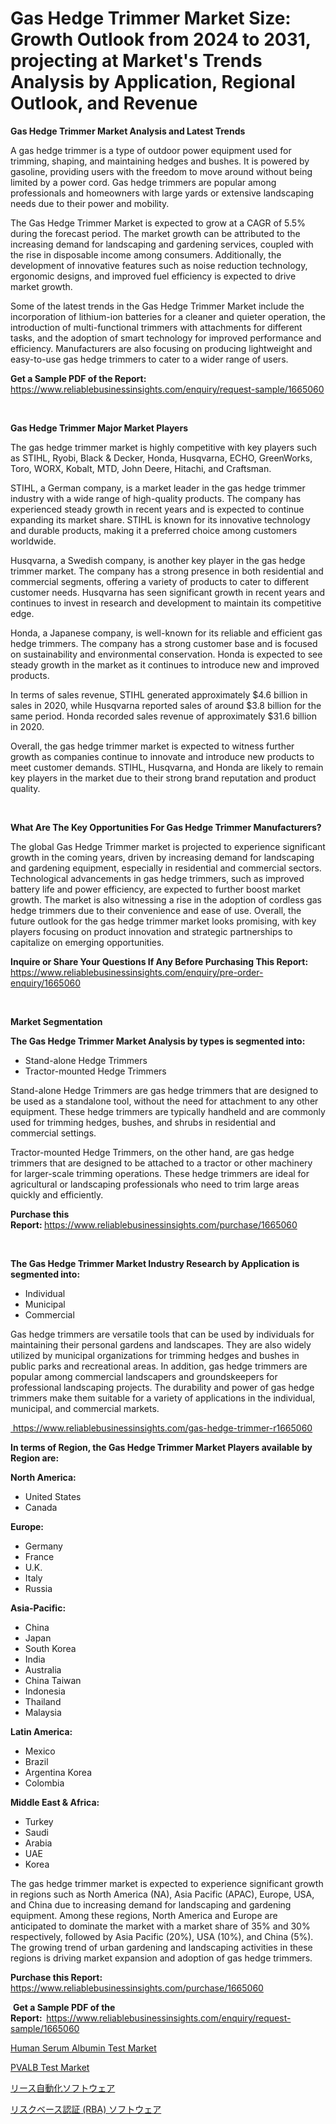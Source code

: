 <p><h1>Gas Hedge Trimmer Market Size: Growth Outlook from 2024 to 2031, projecting at Market's Trends Analysis by Application, Regional Outlook, and Revenue</h1></p><p><strong>Gas Hedge Trimmer Market Analysis and Latest Trends</strong></p>
<p><p>A gas hedge trimmer is a type of outdoor power equipment used for trimming, shaping, and maintaining hedges and bushes. It is powered by gasoline, providing users with the freedom to move around without being limited by a power cord. Gas hedge trimmers are popular among professionals and homeowners with large yards or extensive landscaping needs due to their power and mobility.</p><p>The Gas Hedge Trimmer Market is expected to grow at a CAGR of 5.5% during the forecast period. The market growth can be attributed to the increasing demand for landscaping and gardening services, coupled with the rise in disposable income among consumers. Additionally, the development of innovative features such as noise reduction technology, ergonomic designs, and improved fuel efficiency is expected to drive market growth.</p><p>Some of the latest trends in the Gas Hedge Trimmer Market include the incorporation of lithium-ion batteries for a cleaner and quieter operation, the introduction of multi-functional trimmers with attachments for different tasks, and the adoption of smart technology for improved performance and efficiency. Manufacturers are also focusing on producing lightweight and easy-to-use gas hedge trimmers to cater to a wider range of users.</p></p>
<p><strong>Get a Sample PDF of the Report:&nbsp;</strong> <a href="https://www.reliablebusinessinsights.com/enquiry/request-sample/1665060">https://www.reliablebusinessinsights.com/enquiry/request-sample/1665060</a></p>
<p>&nbsp;</p>
<p><strong>Gas Hedge Trimmer Major Market Players</strong></p>
<p><p>The gas hedge trimmer market is highly competitive with key players such as STIHL, Ryobi, Black & Decker, Honda, Husqvarna, ECHO, GreenWorks, Toro, WORX, Kobalt, MTD, John Deere, Hitachi, and Craftsman.</p><p>STIHL, a German company, is a market leader in the gas hedge trimmer industry with a wide range of high-quality products. The company has experienced steady growth in recent years and is expected to continue expanding its market share. STIHL is known for its innovative technology and durable products, making it a preferred choice among customers worldwide.</p><p>Husqvarna, a Swedish company, is another key player in the gas hedge trimmer market. The company has a strong presence in both residential and commercial segments, offering a variety of products to cater to different customer needs. Husqvarna has seen significant growth in recent years and continues to invest in research and development to maintain its competitive edge.</p><p>Honda, a Japanese company, is well-known for its reliable and efficient gas hedge trimmers. The company has a strong customer base and is focused on sustainability and environmental conservation. Honda is expected to see steady growth in the market as it continues to introduce new and improved products.</p><p>In terms of sales revenue, STIHL generated approximately $4.6 billion in sales in 2020, while Husqvarna reported sales of around $3.8 billion for the same period. Honda recorded sales revenue of approximately $31.6 billion in 2020.</p><p>Overall, the gas hedge trimmer market is expected to witness further growth as companies continue to innovate and introduce new products to meet customer demands. STIHL, Husqvarna, and Honda are likely to remain key players in the market due to their strong brand reputation and product quality.</p></p>
<p>&nbsp;</p>
<p><strong>What Are The Key Opportunities For Gas Hedge Trimmer Manufacturers?</strong></p>
<p><p>The global Gas Hedge Trimmer market is projected to experience significant growth in the coming years, driven by increasing demand for landscaping and gardening equipment, especially in residential and commercial sectors. Technological advancements in gas hedge trimmers, such as improved battery life and power efficiency, are expected to further boost market growth. The market is also witnessing a rise in the adoption of cordless gas hedge trimmers due to their convenience and ease of use. Overall, the future outlook for the gas hedge trimmer market looks promising, with key players focusing on product innovation and strategic partnerships to capitalize on emerging opportunities.</p></p>
<p><strong>Inquire or Share Your Questions If Any Before Purchasing This Report:</strong> <a href="https://www.reliablebusinessinsights.com/enquiry/pre-order-enquiry/1665060">https://www.reliablebusinessinsights.com/enquiry/pre-order-enquiry/1665060</a></p>
<p>&nbsp;</p>
<p><strong>Market Segmentation</strong></p>
<p><strong>The Gas Hedge Trimmer Market Analysis by types is segmented into:</strong></p>
<p><ul><li>Stand-alone Hedge Trimmers</li><li>Tractor-mounted Hedge Trimmers</li></ul></p>
<p><p>Stand-alone Hedge Trimmers are gas hedge trimmers that are designed to be used as a standalone tool, without the need for attachment to any other equipment. These hedge trimmers are typically handheld and are commonly used for trimming hedges, bushes, and shrubs in residential and commercial settings.</p><p>Tractor-mounted Hedge Trimmers, on the other hand, are gas hedge trimmers that are designed to be attached to a tractor or other machinery for larger-scale trimming operations. These hedge trimmers are ideal for agricultural or landscaping professionals who need to trim large areas quickly and efficiently.</p></p>
<p><strong>Purchase this Report:&nbsp;</strong><a href="https://www.reliablebusinessinsights.com/purchase/1665060">https://www.reliablebusinessinsights.com/purchase/1665060</a></p>
<p>&nbsp;</p>
<p><strong>The Gas Hedge Trimmer Market Industry Research by Application is segmented into:</strong></p>
<p><ul><li>Individual</li><li>Municipal</li><li>Commercial</li></ul></p>
<p><p>Gas hedge trimmers are versatile tools that can be used by individuals for maintaining their personal gardens and landscapes. They are also widely utilized by municipal organizations for trimming hedges and bushes in public parks and recreational areas. In addition, gas hedge trimmers are popular among commercial landscapers and groundskeepers for professional landscaping projects. The durability and power of gas hedge trimmers make them suitable for a variety of applications in the individual, municipal, and commercial markets.</p></p>
<p><a href="https://www.reliablebusinessinsights.com/gas-hedge-trimmer-r1665060">&nbsp;https://www.reliablebusinessinsights.com/gas-hedge-trimmer-r1665060</a></p>
<p><strong>In terms of Region, the Gas Hedge Trimmer Market Players available by Region are:</strong></p>
<p>
    <p> <strong> North America: </strong>
        <ul>
            <li>United States</li>
            <li>Canada</li>
        </ul>
        </p> 
    <p> <strong> Europe: </strong>
        <ul>
            <li>Germany</li>
            <li>France</li>
            <li>U.K.</li>
            <li>Italy</li>
            <li>Russia</li>
        </ul>
        </p> 
    <p> <strong> Asia-Pacific: </strong>
        <ul>
            <li>China</li>
            <li>Japan</li>
            <li>South Korea</li>
            <li>India</li>
            <li>Australia</li>
            <li>China Taiwan</li>
            <li>Indonesia</li>
            <li>Thailand</li>
            <li>Malaysia</li>
        </ul>
        </p> 
    <p> <strong> Latin America: </strong>
        <ul>
            <li>Mexico</li>
            <li>Brazil</li>
            <li>Argentina Korea</li>
            <li>Colombia</li>
        </ul>
        </p> 
    <p> <strong> Middle East & Africa: </strong>
        <ul>
            <li>Turkey</li>
            <li>Saudi</li>
            <li>Arabia</li>
            <li>UAE</li>
            <li>Korea</li>
        </ul>
    </p>
    </p>
<p><p>The gas hedge trimmer market is expected to experience significant growth in regions such as North America (NA), Asia Pacific (APAC), Europe, USA, and China due to increasing demand for landscaping and gardening equipment. Among these regions, North America and Europe are anticipated to dominate the market with a market share of 35% and 30% respectively, followed by Asia Pacific (20%), USA (10%), and China (5%). The growing trend of urban gardening and landscaping activities in these regions is driving market expansion and adoption of gas hedge trimmers.</p></p>
<p><strong>Purchase this Report: </strong><a href="https://www.reliablebusinessinsights.com/purchase/1665060">https://www.reliablebusinessinsights.com/purchase/1665060</a></p>
<p>&nbsp;<strong>Get a Sample PDF of the Report:&nbsp;&nbsp;</strong><a href="https://www.reliablebusinessinsights.com/enquiry/request-sample/1665060">https://www.reliablebusinessinsights.com/enquiry/request-sample/1665060</a></p>
<p><strong></strong></p>
<p><p><a href="https://github.com/elizabethdagraca/Market-Research-Report-List-4/blob/main/human-serum-albumin-test-market.md">Human Serum Albumin Test Market</a></p><p><a href="https://github.com/santosh758595/Market-Research-Report-List-5/blob/main/pvalb-test-market.md">PVALB Test Market</a></p><p><a href="https://github.com/LenoraKris2023/Market-Research-Report-List-1/blob/main/5186219171973.md">リース自動化ソフトウェア</a></p><p><a href="https://github.com/JoanaNitzsche/Market-Research-Report-List-1/blob/main/8481203171974.md">リスクベース認証 (RBA) ソフトウェア</a></p></p>
